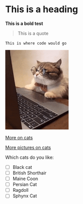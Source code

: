 # This is a heading

**This is a bold test**

> This is a quote

```
This is where code would go
```

![This is an image of a cat](computercat.gif)

[More on cats](factsoncats.md)

[More pictures on cats](https://pixabay.com/images/search/cat/)

Which cats do you like:
- [ ] Black cat
- [ ] British Shorthair
- [ ] Maine Coon
- [ ] Persian Cat
- [ ] Ragdoll
- [ ] Sphynx Cat
